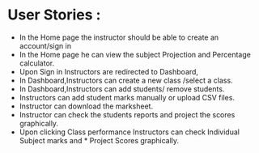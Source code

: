 # User Stories :

* In the Home page the instructor should be able to create an account/sign in
* In the Home page he can view the subject Projection and Percentage calculator.
* Upon Sign in Instructors are redirected to Dashboard,
* In Dashboard,Instructors can create a new class /select a class.
* In Dashboard,Instructors can add students/ remove students.
* Instructors can add student marks manually or upload CSV files.
* Instructor can download the marksheet.
* Instructor can check the students reports and project the scores graphically.
* Upon clicking Class performance Instructors can check Individual Subject marks and * Project Scores graphically.
